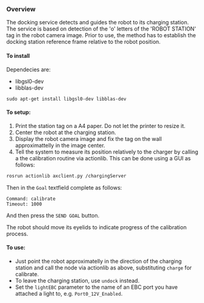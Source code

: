 ### Overview

The docking service detects and guides the robot to its charging station.
The service is based on detection of the 'o' letters of the 'ROBOT STATION' tag in the robot camera image.
Prior to use, the method has to establish the docking station reference frame relative to the robot position.

#### To install
Dependecies are:
* libgsl0-dev
* libblas-dev

`sudo apt-get install libgsl0-dev libblas-dev` 

#### To setup:

1. Print the station tag on a A4 paper. Do not let the printer to resize it.
2. Center the robot at the charging station.
3. Display the robot camera image and fix the tag on the wall approximattelly in the image center.
4. Tell the system to measure its position relatively to the charger by calling a the calibration routine via actionlib. This can be done using a GUI as follows:

```bash
rosrun actionlib axclient.py /chargingServer
```
Then in the `Goal` textfield complete as follows:

```
Command: calibrate
Timeout: 1000
```
And then press the `SEND GOAL` button.

The robot should move its eyelids to indicate progress of the calibration process.

#### To use:

 * Just point the robot approximatelly in the direction of the charging station and call the node via actionlib as above, substituting `charge` for calibrate.
 * To leave the charging station, use `undock` instead.
 * Set the `lightEBC` parameter to the name of an EBC port you have attached a light to, e.g. `Port0_12V_Enabled`.
